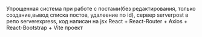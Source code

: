 Упрощенная система при работе с постами(без редактирования, только создание,вывод  списка постов, удалеение по id),
сервер serverpost  в репо serverexpress, 
код написан на jsx  React + React-Router + Axios + React-Bootstrap + Vite проект


